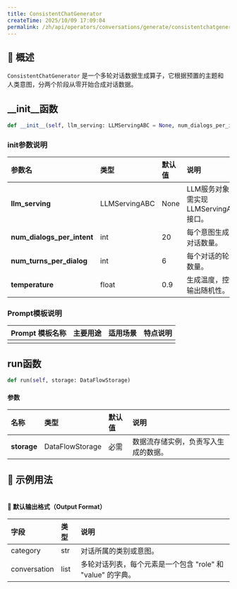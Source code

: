 ```yaml
---
title: ConsistentChatGenerator
createTime: 2025/10/09 17:09:04
permalink: /zh/api/operators/conversations/generate/consistentchatgenerator/
---
```


## 📘 概述
`ConsistentChatGenerator` 是一个多轮对话数据生成算子，它根据预置的主题和人类意图，分两个阶段从零开始合成对话数据。

## \_\_init\_\_函数
```python
def __init__(self, llm_serving: LLMServingABC = None, num_dialogs_per_intent = 20, num_turns_per_dialog = 6, temperature = 0.9)
```
### init参数说明
| 参数名 | 类型 | 默认值 | 说明 |
| :----------------------- | :-------------- | :------- | :----------------------------- |
| **llm_serving** | LLMServingABC | None | LLM服务对象，需实现LLMServingABC接口。 |
| **num_dialogs_per_intent** | int | 20 | 每个意图生成的对话数量。 |
| **num_turns_per_dialog** | int | 6 | 每个对话的轮次数量。 |
| **temperature** | float | 0.9 | 生成温度，控制输出随机性。 |

### Prompt模板说明
| Prompt 模板名称 | 主要用途 | 适用场景 | 特点说明 |
| ------------------- |------------- | ----------------------- | ----------------------------------------------------- |
| | | | |

## run函数
```python
def run(self, storage: DataFlowStorage)
```
#### 参数
| 名称 | 类型 | 默认值 | 说明 |
| :---------- | :---------------- | :--- | :----------------- |
| **storage** | DataFlowStorage | 必需 | 数据流存储实例，负责写入生成的数据。 |

## 🧠 示例用法
```python

```
#### 🧾 默认输出格式（Output Format）
| 字段 | 类型 | 说明 |
| :------------- | :---- | :--------------------------------------------------------- |
| category | str | 对话所属的类别或意图。 |
| conversation | list | 多轮对话列表，每个元素是一个包含 "role" 和 "value" 的字典。 |
